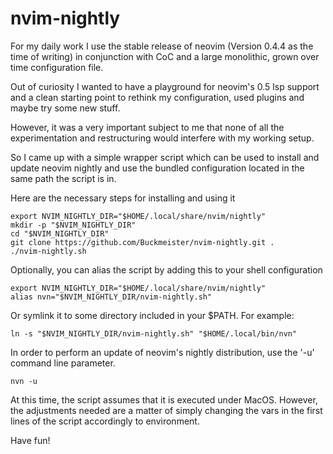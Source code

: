 # nvim-nightly

For my daily work I use the stable release of neovim (Version 0.4.4 as the time of writing)
in conjunction with CoC and a large monolithic, grown over time configuration
file.

Out of curiosity I wanted to have a playground for neovim's 0.5 lsp support and
a clean starting point to rethink my configuration, used plugins and maybe try
some new stuff.

However, it was a very important subject to me that none of all the experimentation
and restructuring would interfere with my working setup.

So I came up with a simple wrapper script which can be used to install and
update neovim nightly and use the bundled configuration located in the same
path the script is in.

Here are the necessary steps for installing and using it

```
export NVIM_NIGHTLY_DIR="$HOME/.local/share/nvim/nightly"
mkdir -p "$NVIM_NIGHTLY_DIR"
cd "$NVIM_NIGHTLY_DIR"
git clone https://github.com/Buckmeister/nvim-nightly.git .
./nvim-nightly.sh
```

Optionally, you can alias the script by adding this to your shell
configuration

```
export NVIM_NIGHTLY_DIR="$HOME/.local/share/nvim/nightly"
alias nvn="$NVIM_NIGHTLY_DIR/nvim-nightly.sh"
```

Or symlink it to some directory included in your $PATH. For example:

```
ln -s "$NVIM_NIGHTLY_DIR/nvim-nightly.sh" "$HOME/.local/bin/nvn"
```

In order to perform an update of neovim's nightly distribution, use the
'-u' command line parameter.

```
nvn -u
```

At this time, the script assumes that it is executed under MacOS. However, the
adjustments needed are a matter of simply changing the vars in the first lines
of the script accordingly to environment.

Have fun!
